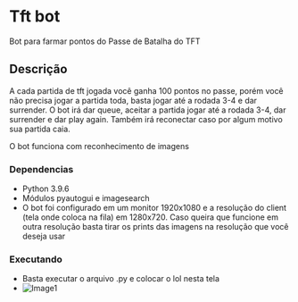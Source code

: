 # Tft bot

Bot para farmar pontos do Passe de Batalha do TFT

## Descrição

A cada partida de tft jogada você ganha 100 pontos no passe, porém você não precisa jogar a partida toda, basta jogar até a rodada 3-4 e dar surrender. O bot irá dar queue, aceitar a partida
jogar até a rodada 3-4, dar surrender e dar play again. Também irá reconectar caso por algum motivo sua partida caia.

O bot funciona com reconhecimento de imagens

### Dependencias

* Python 3.9.6
* Módulos pyautogui e imagesearch
* O bot foi configurado em um monitor 1920x1080 e a resolução do client (tela onde coloca na fila) em 1280x720. Caso queira que funcione em outra resolução basta tirar os prints das imagens na resolução que você deseja usar

### Executando

* Basta executar o arquivo .py e colocar o lol nesta tela
* ![Image1](https://i.imgur.com/UZV3KiS.png)
